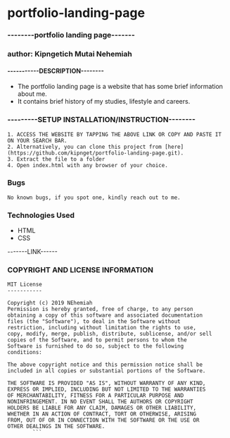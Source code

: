 # portfolio-landing-page


### --------portfolio landing page-------
### author: Kipngetich Mutai Nehemiah

#### -----------DESCRIPTION--------
* The portfolio landing page is a website that has some brief information about me.
* It contains brief history of my studies, lifestyle and careers.

### ---------SETUP INSTALLATION/INSTRUCTION--------
   ``` LAUNCH YOUR BROWSER
   1. ACCESS THE WEBSITE BY TAPPING THE ABOVE LINK OR COPY AND PASTE IT ON YOUR SEARCH BAR.
   2. Alternatively, you can clone this project from [here](https://github.com/kipnget/portfolio-landing-page.git).
   3. Extract the file to a folder
   4. Open index.html with any browser of your choice.
```
### Bugs

``` 
No known bugs, if you spot one, kindly reach out to me.
```

### Technologies Used

* HTML
* CSS

-------LINK------

### COPYRIGHT AND LICENSE INFORMATION
```
MIT License
-----------

Copyright (c) 2019 NEhemiah
Permission is hereby granted, free of charge, to any person
obtaining a copy of this software and associated documentation
files (the "Software"), to deal in the Software without
restriction, including without limitation the rights to use,
copy, modify, merge, publish, distribute, sublicense, and/or sell
copies of the Software, and to permit persons to whom the
Software is furnished to do so, subject to the following
conditions:

The above copyright notice and this permission notice shall be
included in all copies or substantial portions of the Software.

THE SOFTWARE IS PROVIDED "AS IS", WITHOUT WARRANTY OF ANY KIND,
EXPRESS OR IMPLIED, INCLUDING BUT NOT LIMITED TO THE WARRANTIES
OF MERCHANTABILITY, FITNESS FOR A PARTICULAR PURPOSE AND
NONINFRINGEMENT. IN NO EVENT SHALL THE AUTHORS OR COPYRIGHT
HOLDERS BE LIABLE FOR ANY CLAIM, DAMAGES OR OTHER LIABILITY,
WHETHER IN AN ACTION OF CONTRACT, TORT OR OTHERWISE, ARISING
FROM, OUT OF OR IN CONNECTION WITH THE SOFTWARE OR THE USE OR
OTHER DEALINGS IN THE SOFTWARE.
		```
